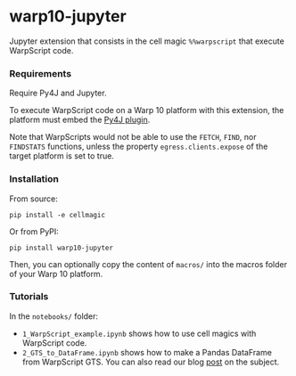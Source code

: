 # warp10-jupyter #

Jupyter extension that consists in the cell magic `%%warpscript` that execute WarpScript code.

### Requirements ###

Require Py4J and Jupyter.

To execute WarpScript code on a Warp 10 platform with this extension, the platform must embed the [Py4J plugin](https://gitlab.com/senx/warp10-plugin-py4j).

Note that WarpScripts would not be able to use the `FETCH`, `FIND`, nor `FINDSTATS` functions, unless the property `egress.clients.expose` of the target platform is set to true.

### Installation ###

From source:

```
pip install -e cellmagic
```

Or from PyPI:

```
pip install warp10-jupyter
```

Then, you can optionally copy the content of `macros/` into the macros folder of your Warp 10 platform.

### Tutorials ###

In the `notebooks/` folder:
* `1_WarpScript_example.ipynb` shows how to use cell magics with WarpScript code.
* `2_GTS_to_DataFrame.ipynb` shows how to make a Pandas DataFrame from WarpScript GTS.
You can also read our blog [post](https://blog.senx.io/warpscript-in-jupyter-notebooks/) on the subject.
